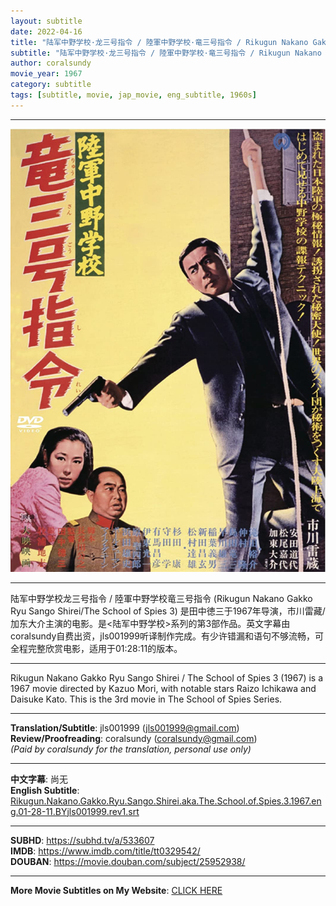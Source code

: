 ```yaml
---
layout: subtitle
date: 2022-04-16
title: "陆军中野学校·龙三号指令 / 陸軍中野学校·竜三号指令 / Rikugun Nakano Gakko Ryu Sango Shirei aka The School of Spies 3 1967 Subtitle (English)"
subtitle: "陆军中野学校·龙三号指令 / 陸軍中野学校·竜三号指令 / Rikugun Nakano Gakko Ryu Sango Shirei aka The School of Spies 3 1967 Subtitle (English)"
author: coralsundy
movie_year: 1967
category: subtitle
tags: [subtitle, movie, jap_movie, eng_subtitle, 1960s]
---
```


------

<img src="../assets/tt0329542.jpg" alt="tt0329542_cover_art" />

------

陆军中野学校龙三号指令 / 陸軍中野学校竜三号指令 (Rikugun Nakano Gakko Ryu Sango Shirei/The School of Spies 3) 是田中徳三于1967年导演，市川雷藏/加东大介主演的电影。是<陆军中野学校>系列的第3部作品。英文字幕由coralsundy自费出资，jls001999听译制作完成。有少许错漏和语句不够流畅，可全程完整欣赏电影，适用于01:28:11的版本。

------

Rikugun Nakano Gakko Ryu Sango Shirei / The School of Spies 3 (1967) is a 1967 movie directed by Kazuo Mori, with notable stars Raizo Ichikawa and Daisuke Kato. This is the 3rd movie in The School of Spies Series.

------

**Translation/Subtitle**: jls001999 (jls001999@gmail.com)<br>
**Review/Proofreading**: coralsundy (coralsundy@gmail.com)<br>
*(Paid by coralsundy for the translation, personal use only)*

------

**中文字幕**: 尚无<br>
**English Subtitle**: [Rikugun.Nakano.Gakko.Ryu.Sango.Shirei.aka.The.School.of.Spies.3.1967.eng.01-28-11.BYjls001999.rev1.srt](../subtitles/Rikugun.Nakano.Gakko.Ryu.Sango.Shirei.aka.The.School.of.Spies.3.1967.eng.01-28-11.BYjls001999.rev1.srt)

------

**SUBHD**: <https://subhd.tv/a/533607><br>
**IMDB**: <https://www.imdb.com/title/tt0329542/><br>
**DOUBAN**: <https://movie.douban.com/subject/25952938/>

------

**More Movie Subtitles on My Website**: <a href='{% post_url 2021-01-10-subtitles-summary-list %}'>CLICK HERE</a>


